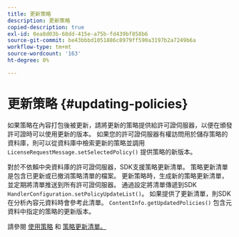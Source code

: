 ```yaml
---
title: 更新策略
description: 更新策略
copied-description: true
exl-id: 0ea8d03b-68dd-415e-a75b-fd439bf858b6
source-git-commit: be43bbbd1051886c8979ff590a3197b2a7249b6a
workflow-type: tm+mt
source-wordcount: '163'
ht-degree: 0%

---
```


# 更新策略 {#updating-policies}

如果策略在內容打包後被更新，請將更新的策略提供給許可證伺服器，以便在頒發許可證時可以使用更新的版本。 如果您的許可證伺服器有權訪問用於儲存策略的資料庫，則可以從資料庫中檢索更新的策略並調用 `LicenseRequestMessage.setSelectedPolicy()` 提供策略的新版本。

對於不依賴中央資料庫的許可證伺服器，SDK支援策略更新清單。 策略更新清單是包含已更新或已撤消策略清單的檔案。 更新策略時，生成新的策略更新清單，並定期將清單推送到所有許可證伺服器。 通過設定將清單傳遞到SDK `HandlerConfiguration.setPolicyUpdateList()`。 如果提供了更新清單，則SDK在分析內容元資料時會參考此清單。 `ContentInfo.getUpdatedPolicies()` 包含元資料中指定的策略的更新版本。

請參閱 [使用策略](../../../aaxs-protecting-content/content-working-with-policies/content-working-with-policies-overview.md) 和 [策略更新清單。](/help/digital-rights-management/protecting-content/working-policies-overview/policy-update-lists/working-with-policy-update-lists.md)
